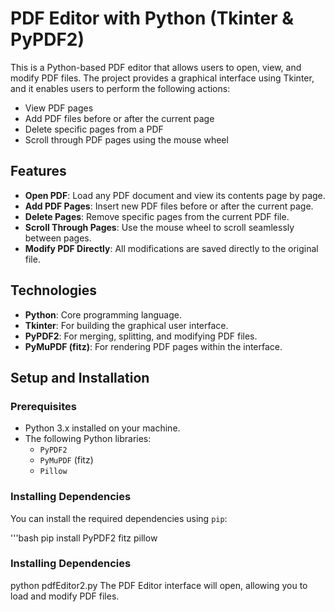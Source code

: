 # PDF Editor with Python (Tkinter & PyPDF2)

This is a Python-based PDF editor that allows users to open, view, and modify PDF files. The project provides a graphical interface using Tkinter, and it enables users to perform the following actions:

- View PDF pages
- Add PDF files before or after the current page
- Delete specific pages from a PDF
- Scroll through PDF pages using the mouse wheel

## Features
- **Open PDF**: Load any PDF document and view its contents page by page.
- **Add PDF Pages**: Insert new PDF files before or after the current page.
- **Delete Pages**: Remove specific pages from the current PDF file.
- **Scroll Through Pages**: Use the mouse wheel to scroll seamlessly between pages.
- **Modify PDF Directly**: All modifications are saved directly to the original file.

## Technologies
- **Python**: Core programming language.
- **Tkinter**: For building the graphical user interface.
- **PyPDF2**: For merging, splitting, and modifying PDF files.
- **PyMuPDF (fitz)**: For rendering PDF pages within the interface.

## Setup and Installation

### Prerequisites
- Python 3.x installed on your machine.
- The following Python libraries:
  - `PyPDF2`
  - `PyMuPDF` (fitz)
  - `Pillow`

### Installing Dependencies
You can install the required dependencies using `pip`:

'''bash
pip install PyPDF2 fitz pillow

### Installing Dependencies
python pdfEditor2.py
The PDF Editor interface will open, allowing you to load and modify PDF files.

